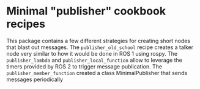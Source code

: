 # Minimal "publisher" cookbook recipes

This package contains a few different strategies for creating short nodes that blast out messages.
The `publisher_old_school` recipe creates a talker node very similar to how it would be done in ROS 1 using rospy.
The `publisher_lambda` and `publisher_local_function` allow to leverage the timers provided by ROS 2 to trigger message publication.
The `publisher_member_function` created a class MinimalPublisher that sends messages periodically
